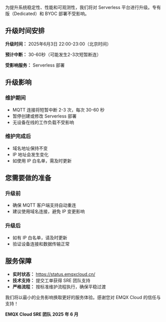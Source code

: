 为提升系统稳定性、性能和可观测性，我们将对 Serverless 平台进行升级。专有版（Dedicated）和 BYOC 部署不受影响。

## 升级时间安排

**升级时间：** 2025年6月3日 22:00-23:00（北京时间） 

**预计中断：** 30-60秒（可能发生2-3次短暂断连） 

**受影响服务：** Serverless 部署

## 升级影响

### 维护期间

- MQTT 连接将短暂中断 2-3 次，每次 30-60 秒
- 暂停创建或修改 Serverless 部署
- 无设备在线的工作负载不受影响

### 维护完成后

- 域名地址保持不变
- IP 地址会发生变化
- 如使用 IP 白名单，需及时更新

## 您需要做的准备

### 升级前

- 确保 MQTT 客户端支持自动重连
- 建议使用域名连接，避免 IP 变更影响

### 升级后

- 如有 IP 白名单，请及时更新
- 验证设备连接和数据传输正常

## 服务保障

- **实时状态：** https://status.emqxcloud.cn/
- **技术支持：** 提交工单获得 SRE 团队支持
- **严格流程：** 按标准维护流程执行，确保平稳过渡

我们将以最小的业务影响换取更好的服务体验。感谢您对 EMQX Cloud 的信任与支持！

**EMQX Cloud SRE 团队** **2025 年 6 月**
